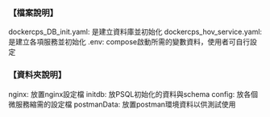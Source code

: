 

### 【檔案說明】
dockercps_DB_init.yaml: 是建立資料庫並初始化
dockercps_hov_service.yaml: 是建立各項服務並初始化
.env: compose啟動所需的變數資料，使用者可自行設定



### 【資料夾說明】
nginx: 放置nginx設定檔
initdb: 放PSQL初始化的資料與schema
config: 放各個微服務縮需的設定檔
postmanData: 放置postman環境資料以供測試使用
